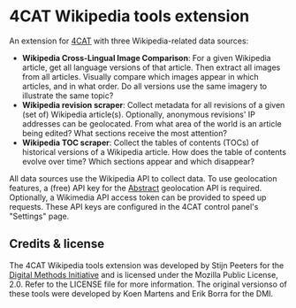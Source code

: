 # 4CAT Wikipedia tools extension

An extension for [4CAT](https://4cat.nl) with three Wikipedia-related data sources:

* **Wikipedia Cross-Lingual Image Comparison**: For a given Wikipedia article, get all language versions of that 
  article. Then extract all images from all articles. Visually compare which images appear in which articles, and in 
  what order. Do all versions use the same imagery to illustrate the same topic?
* **Wikipedia revision scraper**: Collect metadata for all revisions of a given (set of) Wikipedia article(s). 
  Optionally, anonymous revisions' IP addresses can be geolocated. From what area of the world is an article being 
  edited? What sections receive the most attention?
* **Wikipedia TOC scraper**: Collect the tables of contents (TOCs) of historical versions of a Wikipedia article. How 
  does the table of contents evolve over time? Which sections appear and which disappear?

All data sources use the Wikipedia API to collect data. To use geolocation features, a (free) API key for the
[Abstract](https://www.abstractapi.com/api/ip-geolocation-api) geolocation API is required. Optionally, a Wikimedia API
access token can be provided to speed up requests. These API keys are configured in the 4CAT control panel's "Settings"
page.

## Credits & license
The 4CAT Wikipedia tools extension was developed by Stijn Peeters for the [Digital Methods 
Initiative](https://digitalmethods.net) and is licensed under the Mozilla Public License, 2.0. Refer to the LICENSE 
file for more information. The original versionso of these tools were developed by Koen Martens and Erik Borra for the 
DMI.